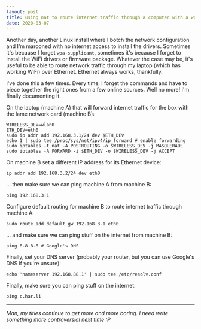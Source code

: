 ```yaml
---
layout: post
title: using nat to route internet traffic through a computer with a working internet connection
date: 2020-03-07
---
```


Another day, another Linux install where I botch the network configuration and I'm marooned with no internet access to install the drivers. Sometimes it's because I forget `wpa-supplicant`, sometimes it's because I forget to install the WiFi drivers or firmware package. Whatever the case may be, it's useful to be able to route network traffic through my laptop (which has working WiFi) over Ethernet. Ethernet always works, thankfully.

I've done this a few times. Every time, I forget the commands and have to piece together the right ones from a few online sources. Well no more! I'm finally documenting it.

On the laptop (machine A) that will forward internet traffic for the box with the lame network card (machine B):

	WIRELESS_DEV=wlan0
	ETH_DEV=eth0
	sudo ip addr add 192.168.3.1/24 dev $ETH_DEV
	echo 1 | sudo tee /proc/sys/net/ipv4/ip_forward # enable forwarding
	sudo iptables -t nat -A POSTROUTING -o $WIRELESS_DEV -j MASQUERADE
	sudo iptables -A FORWARD -i $ETH_DEV -o $WIRELESS_DEV -j ACCEPT

On machine B set a different IP address for its Ethernet device:

	ip addr add 192.168.3.2/24 dev eth0

... then make sure we can ping machine A from machine B:

	ping 192.168.3.1

Configure default routing for machine B to route internet traffic through machine A:

	sudo route add default gw 192.168.3.1 eth0

... and make sure we can ping stuff on the internet from machine B:

	ping 8.8.8.8 # Google's DNS

Finally, set your DNS server (probably your router, but you can use Google's DNS if you're unsure):

	echo 'nameserver 192.168.88.1' | sudo tee /etc/resolv.conf

Finally, make sure you can ping stuff on the internet:

	ping c.har.li

---

*Man, my titles continue to get more and more boring. I need write something more controversial next time :P*
